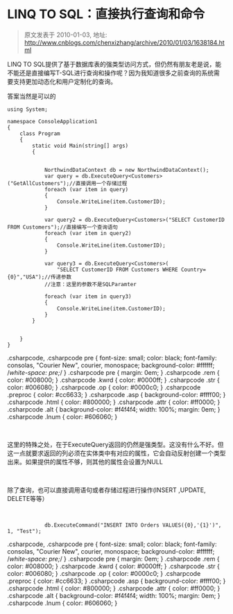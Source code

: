 # LINQ TO SQL：直接执行查询和命令 
> 原文发表于 2010-01-03, 地址: http://www.cnblogs.com/chenxizhang/archive/2010/01/03/1638184.html 


LINQ TO SQL提供了基于数据库表的强类型访问方式，但仍然有朋友老是说，能不能还是直接编写T-SQL进行查询和操作呢？因为我知道很多之前查询的系统需要支持更加动态化和用户定制化的查询。

 答案当然是可以的


```
using System;

namespace ConsoleApplication1
{
    class Program
    {
        static void Main(string[] args)
        {


            NorthwindDataContext db = new NorthwindDataContext();
            var query = db.ExecuteQuery<Customers>("GetAllCustomers");//直接调用一个存储过程
            foreach (var item in query)
            {
                Console.WriteLine(item.CustomerID);
            }

            var query2 = db.ExecuteQuery<Customers>("SELECT CustomerID FROM Customers");//直接编写一个查询语句
            foreach (var item in query2)
            {
                Console.WriteLine(item.CustomerID);
            }

            var query3 = db.ExecuteQuery<Customers>(
                "SELECT CustomerID FROM Customers WHERE Country={0}","USA");//传递参数
            //注意：这里的参数不是SQLParamter

            foreach (var item in query3)
            {
                Console.WriteLine(item.CustomerID);
            }
        }


    }
}

```

.csharpcode, .csharpcode pre
{
 font-size: small;
 color: black;
 font-family: consolas, "Courier New", courier, monospace;
 background-color: #ffffff;
 /*white-space: pre;*/
}
.csharpcode pre { margin: 0em; }
.csharpcode .rem { color: #008000; }
.csharpcode .kwrd { color: #0000ff; }
.csharpcode .str { color: #006080; }
.csharpcode .op { color: #0000c0; }
.csharpcode .preproc { color: #cc6633; }
.csharpcode .asp { background-color: #ffff00; }
.csharpcode .html { color: #800000; }
.csharpcode .attr { color: #ff0000; }
.csharpcode .alt 
{
 background-color: #f4f4f4;
 width: 100%;
 margin: 0em;
}
.csharpcode .lnum { color: #606060; }

 


这里的特殊之处，在于ExecuteQuery返回的仍然是强类型。这没有什么不好。但这一点就要求返回的列必须在实体类中有对应的属性，它会自动反射创建一个类型出来。如果提供的属性不够，则其他的属性会设置为NULL


 


除了查询，也可以直接调用语句或者存储过程进行操作(INSERT ,UPDATE, DELETE等等）


 


```
            db.ExecuteCommand("INSERT INTO Orders VALUES({0},'{1}')", 1, "Test");

```


.csharpcode, .csharpcode pre
{
 font-size: small;
 color: black;
 font-family: consolas, "Courier New", courier, monospace;
 background-color: #ffffff;
 /*white-space: pre;*/
}
.csharpcode pre { margin: 0em; }
.csharpcode .rem { color: #008000; }
.csharpcode .kwrd { color: #0000ff; }
.csharpcode .str { color: #006080; }
.csharpcode .op { color: #0000c0; }
.csharpcode .preproc { color: #cc6633; }
.csharpcode .asp { background-color: #ffff00; }
.csharpcode .html { color: #800000; }
.csharpcode .attr { color: #ff0000; }
.csharpcode .alt 
{
 background-color: #f4f4f4;
 width: 100%;
 margin: 0em;
}
.csharpcode .lnum { color: #606060; }



